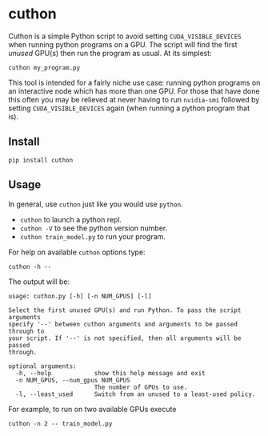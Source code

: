 # cuthon
Cuthon is a simple Python script to avoid setting `CUDA_VISIBLE_DEVICES` when
running python programs on a GPU. The script will find the first *unused*
GPU(s) then run the program as usual. At its simplest:

```
cuthon my_program.py
```

This tool is intended for a fairly niche use case: running python programs on
an interactive node which has more than one GPU. For those that have done this
often you may be relieved at never having to run `nvidia-smi` followed by
setting `CUDA_VISIBLE_DEVICES` again (when running a python program that is).

## Install

```
pip install cuthon
```

## Usage

In general, use `cuthon` just like you would use `python`.
- `cuthon` to launch a python repl.
- `cuthon -V` to see the python version number.
- `cuthon train_model.py` to run your program.

For help on available `cuthon` options type:
```
cuthon -h --
```

The output will be:

```
usage: cuthon.py [-h] [-n NUM_GPUS] [-l]

Select the first unused GPU(s) and run Python. To pass the script arguments
specify '--' between cuthon arguments and arguments to be passed through to
your script. If '--' is not specified, then all arguments will be passed
through.

optional arguments:
  -h, --help            show this help message and exit
  -n NUM_GPUS, --num_gpus NUM_GPUS
                        The number of GPUs to use.
  -l, --least_used      Switch from an unused to a least-used policy.
```

For example, to run on two available GPUs execute

```
cuthon -n 2 -- train_model.py
```
